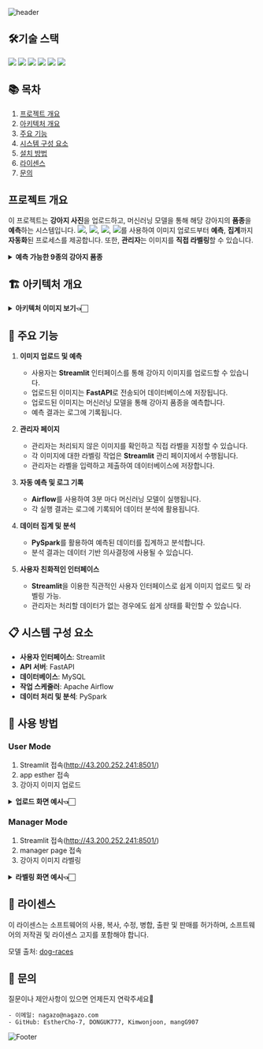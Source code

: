 ![header](https://capsule-render.vercel.app/api?type=waving&color=87CEEB&height=300&section=header&text=Welcome!&desc=This%20is%20Dog%20Image%20Classification🐶&fontSize=60&descSize=30&fontColor=ffffff&fontAlignY=40)

## 🛠️기술 스택
<img src="https://img.shields.io/badge/Python-3.8%2B-3776AB?style=flat&logo=Python&logoColor=F5F7F8"/>  <img src="https://img.shields.io/badge/Streamlit-1.39.0%2B-FF4B4B?style=flat&logo=Streamlit&logoColor=white"/>  <img src="https://img.shields.io/badge/FastAPI-0.115.0%2B-009688?style=flat&logo=FastAPI&logoColor=white"/>  <img src="https://img.shields.io/badge/Apache_Airflow-017CEE?style=flat&logo=Apache-Airflow&logoColor=white"/>  <img src="https://img.shields.io/badge/PySpark-3.x-E25A1C?style=flat&logo=Apache-Spark&logoColor=white"/>  <img src="https://img.shields.io/badge/PyMySQL-1.1.1%2B-4479A1?style=flat&logo=MySQL&logoColor=white"/>


## 📚 목차
1. [프로젝트 개요](#프로젝트-개요)
2. [아키텍처 개요](#🏗️-아키텍처-개요)
3. [주요 기능](#🎯-주요-기능)
4. [시스템 구성 요소](#📋-시스템-구성-요소)
5. [설치 방법](#🚀-사용-방법)
6. [라이센스](#📄-라이센스) 
7. [문의](#💬-문의)

## 프로젝트 개요
이 프로젝트는 **강아지 사진**을 업로드하고, 머신러닝 모델을 통해 해당 강아지의 **품종**을 **예측**하는 시스템입니다. <img src="https://img.shields.io/badge/Streamlit-FF4B4B?style=flat&logo=Streamlit&logoColor=white"/>, <img src="https://img.shields.io/badge/FastAPI-009688?style=flat&logo=FastAPI&logoColor=white"/>, <img src="https://img.shields.io/badge/Apache_Airflow-017CEE?style=flat&logo=Apache-Airflow&logoColor=white"/>, <img src="https://img.shields.io/badge/PySpark-E25A1C?style=flat&logo=Apache-Spark&logoColor=white"/>를 사용하여 이미지 업로드부터 **예측**, **집계**까지 **자동화**된 프로세스를 제공합니다. 또한, **관리자**는 이미지를 **직접 라벨링**할 수 있습니다.
<details>
  <summary><strong>예측 가능한 9종의 강아지 품종</strong></summary>

  ![image](https://github.com/user-attachments/assets/1ef15084-3e1f-43c6-8612-b30e80ef475c)

</details>

## 🏗️ 아키텍처 개요
<details>
  <summary><strong>아키텍처 이미지 보기👈🏻</strong></summary>

  ![image](https://github.com/user-attachments/assets/02ea2818-bd7f-433e-abbf-4cda26aa7eb9)

</details>

## 🎯 주요 기능

1. **이미지 업로드 및 예측**
   - 사용자는 **Streamlit** 인터페이스를 통해 강아지 이미지를 업로드할 수 있습니다.
   - 업로드된 이미지는 **FastAPI**로 전송되어 데이터베이스에 저장됩니다.
   - 업로드된 이미지는 머신러닝 모델을 통해 강아지 품종을 예측합니다.
   - 예측 결과는 로그에 기록됩니다.

2. **관리자 페이지**
   - 관리자는 처리되지 않은 이미지를 확인하고 직접 라벨을 지정할 수 있습니다.
   - 각 이미지에 대한 라벨링 작업은 **Streamlit** 관리 페이지에서 수행됩니다.
   - 관리자는 라벨을 입력하고 제출하여 데이터베이스에 저장합니다.

3. **자동 예측 및 로그 기록**
   - **Airflow**를 사용하여 3분 마다  머신러닝 모델이 실행됩니다.
   - 각 실행 결과는 로그에 기록되어 데이터 분석에 활용됩니다.

4. **데이터 집계 및 분석**
   - **PySpark**를 활용하여 예측된 데이터를 집계하고 분석합니다.
   - 분석 결과는 데이터 기반 의사결정에 사용될 수 있습니다.

5. **사용자 친화적인 인터페이스**
   - **Streamlit**을 이용한 직관적인 사용자 인터페이스로 쉽게 이미지 업로드 및 라벨링 가능.
   - 관리자는 처리할 데이터가 없는 경우에도 쉽게 상태를 확인할 수 있습니다.

## 📋 시스템 구성 요소

- **사용자 인터페이스**: Streamlit
- **API 서버**: FastAPI
- **데이터베이스**: MySQL
- **작업 스케줄러**: Apache Airflow
- **데이터 처리 및 분석**: PySpark

## 🚀 사용 방법

### User Mode
1. Streamlit 접속(http://43.200.252.241:8501/)
2. app esther 접속
3. 강아지 이미지 업로드
<details>
  <summary><strong>업로드 화면 예시👈🏻</strong></summary>

  ![image](https://github.com/user-attachments/assets/024a9af0-61a6-4385-8bea-d159b3cae77a)

</details>   

### Manager Mode
1. Streamlit 접속(http://43.200.252.241:8501/)
2. manager page 접속
3. 강아지 이미지 라벨링
<details>
  <summary><strong>라벨링 화면 예시👈🏻</strong></summary>

  ![image](https://github.com/user-attachments/assets/614f71e9-fee3-4ea5-826b-5b92d3deda6d)

</details>


## 📄 라이센스
이 라이센스는 소프트웨어의 사용, 복사, 수정, 병합, 출판 및 판매를 허가하며, 소프트웨어의 저작권 및 라이센스 고지를 포함해야 합니다.

모델 출처: [dog-races](https://huggingface.co/roschmid/dog-races)
## 💬 문의

질문이나 제안사항이 있으면 언제든지 연락주세요🙋
```
- 이메일: nagazo@nagazo.com
- GitHub: EstherCho-7, DONGUK777, Kimwonjoon, mangG907 
```

![Footer](https://capsule-render.vercel.app/api?type=waving&color=87CEEB&height=200&section=footer)
